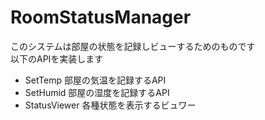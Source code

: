 # RoomStatusManager
このシステムは部屋の状態を記録しビューするためのものです  
以下のAPIを実装します
- SetTemp
  部屋の気温を記録するAPI
- SetHumid
  部屋の湿度を記録するAPI
- StatusViewer
  各種状態を表示するビュワー